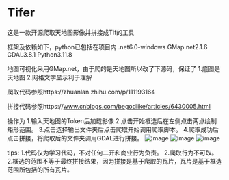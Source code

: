 # Tifer
这是一款开源爬取天地图影像并拼接成Tif的工具

框架及依赖如下，python已包括在项目内
.net6.0-windows
GMap.net2.1.6
GDAL3.8.1
Python3.11.8

地图可视化采用GMap.net，由于爬的是天地图所以改了下源码，保证了
1.底图是天地图
2.网格文字显示利于理解

爬取代码参照https://zhuanlan.zhihu.com/p/111193164

拼接代码参照https://www.cnblogs.com/begodlike/articles/6430005.html

操作为
1.输入天地图的Token后加载影像
2.点击开始框选后在左侧点击两点绘制矩形范围。
3.点击选择输出文件夹后点击爬取开始调用爬取脚本。
4.爬取成功后点击拼接，将爬取后的文件夹调用GDAL进行拼接。
![image](https://github.com/ZhengYongHe/Tifer/assets/45898487/e9eca96f-9c3b-4b6b-9c61-d798bc0cac02)
![image](https://github.com/ZhengYongHe/Tifer/assets/45898487/9e473474-3036-4f22-be1f-73f3be048cc3)
![image](https://github.com/ZhengYongHe/Tifer/assets/45898487/0aef424e-5b1b-4318-8736-7888449d191e)



tips:
1.代码仅为学习代码，不对任何二开和商业行为负责。
2.爬取行为不可取。
2.框选的范围不等于最终拼接结果，因为拼接是基于爬取的瓦片，瓦片是基于框选范围所包括的所有瓦片。



